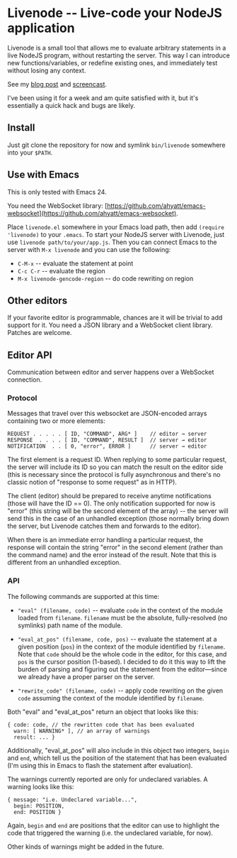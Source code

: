 Livenode -- Live-code your NodeJS application
=============================================

Livenode is a small tool that allows me to evaluate arbitrary
statements in a live NodeJS program, without restarting the server.
This way I can introduce new functions/variables, or redefine existing
ones, and immediately test without losing any context.

See my [blog post](http://lisperator.net/blog/livenode-live-code-your-nodejs-application/)
and [screencast](http://vimeo.com/60636079).

I've been using it for a week and am quite satisfied with it, but it's
essentially a quick hack and bugs are likely.


Install
-------

Just git clone the repository for now and symlink `bin/livenode`
somewhere into your `$PATH`.


Use with Emacs
--------------

This is only tested with Emacs 24.

You need the WebSocket library: [https://github.com/ahyatt/emacs-websocket](https://github.com/ahyatt/emacs-websocket).

Place `livenode.el` somewhere in your Emacs load path, then add
`(require 'livenode)` to your `.emacs`.  To start your NodeJS server
with Livenode, just use `livenode path/to/your/app.js`.  Then you can
connect Emacs to the server with `M-x livenode` and you can use the
following:

- `C-M-x` -- evaluate the statement at point
- `C-c C-r` -- evaluate the region
- `M-x livenode-gencode-region` -- do code rewriting on region


Other editors
-------------

If your favorite editor is programmable, chances are it will be
trivial to add support for it.  You need a JSON library and a
WebSocket client library.  Patches are welcome.


Editor API
----------

Communication between editor and server happens over a WebSocket
connection.

### Protocol

Messages that travel over this websocket are JSON-encoded arrays
containing two or more elements:

    REQUEST . . . . . [ ID, "COMMAND", ARG* ]    // editor → server
    RESPONSE  . . . . [ ID, "COMMAND", RESULT ]  // server → editor
    NOTIFICATION  . . [ 0, "error", ERROR ]      // server → editor

The first element is a request ID.  When replying to some particular
request, the server will include its ID so you can match the result on
the editor side (this is necessary since the protocol is fully
asynchronous and there's no classic notion of "response to some
request" as in HTTP).

The client (editor) should be prepared to receive anytime
notifications (those will have the ID == 0).  The only notification
supported for now is "error" (this string will be the second element
of the array) -- the server will send this in the case of an unhandled
exception (those normally bring down the server, but Livenode catches
them and forwards to the editor).

When there is an immediate error handling a particular request, the
response will contain the string "error" in the second element (rather
than the command name) and the error instead of the result.  Note that
this is different from an unhandled exception.

### API

The following commands are supported at this time:

- `"eval" (filename, code)` -- evaluate `code` in the context of the
  module loaded from `filename`.  `filename` must be the absolute,
  fully-resolved (no symlinks) path name of the module.

- `"eval_at_pos" (filename, code, pos)` -- evaluate the statement at a
  given position (`pos`) in the context of the module identified by
  `filename`.  Note that `code` should be the whole code in the
  editor, for this case, and `pos` is the cursor position (1-based).
  I decided to do it this way to lift the burden of parsing and
  figuring out the statement from the editor—since we already have a
  proper parser on the server.

- `"rewrite_code" (filename, code)` -- apply code rewriting on the
  given `code` assuming the context of the module identified by
  `filename`.

Both "eval" and "eval_at_pos" return an object that looks like this:

    { code: code, // the rewritten code that has been evaluated
      warn: [ WARNING* ], // an array of warnings
      result: ... }

Additionally, "eval_at_pos" will also include in this object two
integers, `begin` and `end`, which tell us the position of the
statement that has been evaluated (I'm using this in Emacs to flash
the statement after evaluation).

The warnings currently reported are only for undeclared variables.  A
warning looks like this:

    { message: "i.e. Undeclared variable...",
      begin: POSITION,
      end: POSITION }

Again, `begin` and `end` are positions that the editor can use to
highlight the code that triggered the warning (i.e. the undeclared
variable, for now).

Other kinds of warnings might be added in the future.
